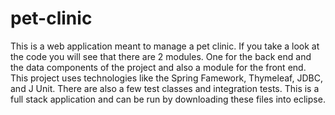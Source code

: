 # pet-clinic

This is a web application meant to manage a pet clinic. If you take a look at the code you will see that there are 2 modules. One for the back end and the data components of the project and also a module for the front end. This project uses technologies like the Spring Famework, Thymeleaf, JDBC, and J Unit. There are also a few test classes and integration tests. This is a full stack application and can be run by downloading these files into eclipse. 
